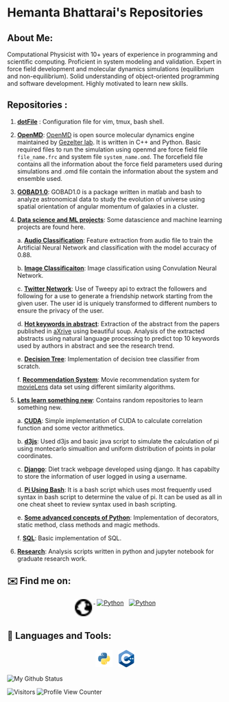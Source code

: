 # Hemanta Bhattarai's Repositories

## About Me:
Computational Physicist with 10+ years of experience in programming and scientific computing. Proficient in system modeling and validation. Expert in force field development and molecular dynamics simulations (equilibrium and non-equilibrium). Solid understanding of object-oriented programming and software development. Highly motivated to learn new skills.

## Repositories :
1. [**dotFile**](https://github.com/Hemanta-Bhattarai/dotFile) : Configuration file for vim, tmux, bash shell.
2. [**OpenMD**](https://github.com/OpenMD/OpenMD): [OpenMD](http://openmd.org) is open source molecular dynamics engine maintained by [Gezelter lab](http://gezelterlab.org). It is written in C++ and Python. Basic required files to run the simulation using openmd are force field file `file_name.frc` and system file `system_name.omd`. The forcefield file contains all the information about the force field parameters used during simulations and .omd file contain the information about the system and ensemble used.
3. [**GOBAD1.0**](https://github.com/Hemanta-Bhattarai/GOBAD1.0): GOBAD1.0 is a package written in matlab and bash to analyze astronomical data to study the evolution of universe using spatial orientation of angular momentum of galaxies in a cluster.
4. [**Data science and ML projects**](https://github.com/Hemanta-Bhattarai/DataScience-ML-Projects): Some datascience and machine learning projects are found here.

    a. [**Audio Classification**](https://github.com/Hemanta-Bhattarai/DataScience-ML-Projects/tree/master/Audio-Classification): Feature extraction from audio file to train the Artificial Neural Network and classification with the model accuracy of 0.88.

    b. [**Image Classificaiton**](https://github.com/Hemanta-Bhattarai/DataScience-ML-Projects/tree/master/Image-Classification): Image classification using Convulation Neural Network.

    c. [**Twitter Network**](https://github.com/Hemanta-Bhattarai/DataScience-ML-Projects/tree/master/Tweeter-Network): Use of Tweepy api to extract the followers and following for a use to generate a friendship network starting from the given user. The user id is uniquely transformed to different numbers to ensure the privacy of the user.

    d. [**Hot keywords in abstract**](https://github.com/Hemanta-Bhattarai/DataScience-ML-Projects/tree/master/Web-scraping): Extraction of the abstract from the papers published in [aXrive](https://arxiv.org/) using beautiful soup. Analysis of the extracted abstracts using natural language processing to predict top 10 keywords used by authors in abstract and see the research trend.

    e. [**Decision Tree**](https://github.com/Hemanta-Bhattarai/DataScience-ML-Projects/tree/master/Decision_Tree): Implementation of decision tree classifier from scratch.

    f. [**Recommendation System**](https://github.com/Hemanta-Bhattarai/DataScience-ML-Projects/tree/master/Recommendation-System): Movie recommendation system for [movieLens](https://grouplens.org/datasets/movielens/) data set using different similarity algorithms.

5. [**Lets learn something new**](https://github.com/Hemanta-Bhattarai/Self_Learning): Contains random repositories to learn something new.

    a. [**CUDA**](https://github.com/Hemanta-Bhattarai/Self_Learning/tree/master/CUDA/correlation_function): Simple implementation of CUDA to calculate correlation function and some vector arithmetics.

    b. [**d3js**](https://github.com/Hemanta-Bhattarai/Self_Learning/tree/master/D3js): Used d3js and basic java script to simulate the calculation of pi using montecarlo simualtion and uniform distribution of points in polar coordinates.

    c. [**Django**](https://github.com/Hemanta-Bhattarai/Self_Learning/tree/master/Django): Diet track webpage developed using django. It has capabilty to store the information of user logged in using a username.

    d. [**Pi Using Bash**](): It is a bash script which uses most frequently used syntax in bash script to determine the value of pi. It can be used as all in one cheat sheet to review syntax used in bash scripting.

    e. [**Some advanced concepts of Python**](https://github.com/Hemanta-Bhattarai/Self_Learning): Implementation of decorators, static method, class methods and magic methods.

    f. [**SQL**](https://github.com/Hemanta-Bhattarai/Self_Learning/tree/master/SQL): Basic implementation of SQL.

6. [**Research**](https://github.com/Hemanta-Bhattarai/Research): Analysis scripts written in python and jupyter notebook for graduate research work.

## ✉️  Find me on:
<p align="center">
 <a href="https://github.com/Hemanta-Bhattarai/" target="_blank" rel="noopener noreferrer"> <img src="https://raw.githubusercontent.com/iconic/open-iconic/master/svg/globe.svg" alt="Python" height="40" style="vertical-align:top; margin:4px"> </a>
 <a href="https://www.linkedin.com/in/hemantab/" target="_blank" rel="noopener noreferrer"> <img src="https://cdn.jsdelivr.net/npm/simple-icons@v3/icons/linkedin.svg" alt="Python" height="40" style="vertical-align:top; margin:4px"></a>
 <a href="mailto:hbhattar@nd.edu"> <img src="https://cdn.jsdelivr.net/npm/simple-icons@v3/icons/gmail.svg" alt="Python" height="40" style="vertical-align:top; margin:4px"></a>
</p>

## 🧰 Languages and Tools:
<p align="center">
<img src="https://raw.githubusercontent.com/github/explore/80688e429a7d4ef2fca1e82350fe8e3517d3494d/topics/python/python.png" alt="Python" height="40" style="vertical-align:top; margin:4px">
<img src="https://raw.githubusercontent.com/github/explore/80688e429a7d4ef2fca1e82350fe8e3517d3494d/topics/cpp/cpp.png" alt="bash" height="40" style="vertical-align:top; margin:4px">
<!-- <img src="https://raw.githubusercontent.com/github/explore/80688e429a7d4ef2fca1e82350fe8e3517d3494d/topics/bash/bash.png" alt="bash" height="40" style="vertical-align:top; margin:4px"> -->
</p>



![My Github Status](https://github-readme-stats.vercel.app/api?username=Hemanta-Bhattarai&show_icons=true&hide_border=true&theme=solarized-light)
<!-- ![My Github Programming Status](https://github-readme-stats.vercel.app/api/top-langs/?username=Hemanta-Bhattarai&show_icons=true&hide_border=true) -->
![Visitors](https://visitor-badge.laobi.icu/badge?page_id=Hemanta-Bhattarai.Hemanta-Bhattarai)
![Profile View Counter](https://komarev.com/ghpvc/?username=Hemanta-Bhattarai)
